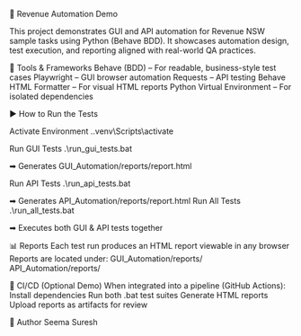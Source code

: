 🧾 Revenue Automation Demo

This project demonstrates GUI and API automation for Revenue NSW sample tasks using Python (Behave BDD).
It showcases automation design, test execution, and reporting aligned with real-world QA practices.

🧰 Tools & Frameworks
Behave (BDD) – For readable, business-style test cases
Playwright – GUI browser automation
Requests – API testing
Behave HTML Formatter – For visual HTML reports
Python Virtual Environment – For isolated dependencies

▶️ How to Run the Tests

Activate Environment
.\.venv\Scripts\activate


Run GUI Tests
.\run_gui_tests.bat


➡ Generates GUI_Automation/reports/report.html

Run API Tests
.\run_api_tests.bat


➡ Generates API_Automation/reports/report.html
Run All Tests
.\run_all_tests.bat


➡ Executes both GUI & API tests together

📊 Reports
Each test run produces an HTML report viewable in any browser
Reports are located under:
GUI_Automation/reports/
API_Automation/reports/

🔄 CI/CD (Optional Demo)
When integrated into a pipeline (GitHub Actions):
Install dependencies
Run both .bat test suites
Generate HTML reports
Upload reports as artifacts for review

👤 Author
Seema Suresh